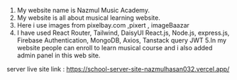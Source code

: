 1. My website name is Nazmul Music Academy.
2. My website is all about musical learning website.
3. Here i use images from pixelbay.com ,pixert , imageBaazar
4. I have used React Router, Tailwind, DaisyUI React.js, Node.js, express.js, Firebase Authentication, MongoDB, Axios, Tanstack query JWT
5.In my website people can enroll to learn musical course and i also added admin panel in this web site.


server live site link : https://school-server-site-nazmulhasan032.vercel.app/
